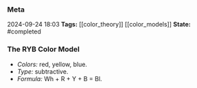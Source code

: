 ### Meta
2024-09-24 18:03
**Tags:** [[color_theory]] [[color_models]]
**State:** #completed 

### The RYB Color Model
- *Colors:* red, yellow, blue.
- *Type:* subtractive.
- *Formula:* Wh + R + Y + B = Bl.